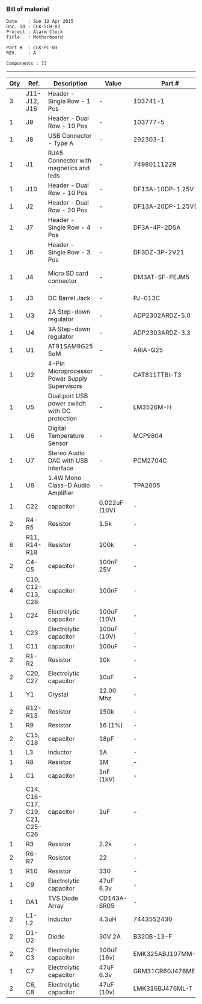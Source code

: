 ### Bill of material ###

```
Date    : Sun 12 Apr 2015
Doc. ID : CLK-SCH-03
Project : Alarm Clock
Title   : Motherboard

Part #  : CLK-PC-03
REV.    : A

Components : 73
```

------------------------------------------------------------------------------------------------------------------------


| Qty | Ref.                            | Description                                   | Value         | Part #               | Footprint               |
|-----|---------------------------------|-----------------------------------------------|---------------|----------------------|-------------------------|
| 3   | J11-J12, J16                    | Header - Single Row - 1 Pos                   | -             | 103741-1             | HDR-M-1x01              |
| 1   | J9                              | Header - Dual Row - 10 Pos                    | -             | 103777-5             | HDR-M-2x05              |
| 1   | J8                              | USB Connector - Type A                        | -             | 292303-1             | USBA-TE-292303-1        |
| 1   | J1                              | RJ45 Connector with magnetics and leds        | -             | 7498011122R          | RJ45-WURTH-7498011122R  |
| 1   | J10                             | Header - Dual Row - 10 Pos                    | -             | DF13A-10DP-1.25V     | DF13A-10DP-1.25         |
| 1   | J2                              | Header - Dual Row - 20 Pos                    | -             | DF13A-20DP-1.25V(25) | DF13A-20DP-1.25         |
| 1   | J7                              | Header - Single Row - 4 Pos                   | -             | DF3A-4P-2DSA         | DF3A-4P-2DSA            |
| 1   | J6                              | Header - Single Row - 3 Pos                   | -             | DF3DZ-3P-2V21        | DF3DZ-3P-2VXX           |
| 1   | J4                              | Micro SD card connector                       | -             | DM3AT-SF-PEJM5       | HIROSE-MICROSD-DM3AT-SF |
| 1   | J3                              | DC Barrel Jack                                | -             | PJ-013C              | CUI-PJ-031CH            |
| 1   | U3                              | 2A Step-down regulator                        | -             | ADP2302ARDZ-5.0      | SOIC-8-EP               |
| 1   | U4                              | 3A Step-down regulator                        | -             | ADP2303ARDZ-3.3      | SOIC-8-EP               |
| 1   | U1                              | AT91SAM9G25 SoM                               | -             | ARIA-G25             | Misc:ARIA-G25           |
| 1   | U2                              | 4-Pin Microprocessor Power Supply Supervisors | -             | CAT811TTBI-T3        | SOT-143                 |
| 1   | U5                              | Dual port USB power switch with OC protection | -             | LM3526M-H            | SOIC-8                  |
| 1   | U6                              | Digital Temperature Sensor                    | -             | MCP9804              | MSOP8                   |
| 1   | U7                              | Stereo Audio DAC with USB Interface           | -             | PCM2704C             | SSOP28                  |
| 1   | U8                              | 1.4W Mono Class-D Audio Amplifier             | -             | TPA2005              | PPSOP8                  |
| 1   | C22                             | capacitor                                     | 0.022uF (10V) | -                    | SMT-0603                |
| 2   | R4-R5                           | Resistor                                      | 1.5k          | -                    | SMT-0603                |
| 6   | R11, R14-R18                    | Resistor                                      | 100k          | -                    | SMT-0603                |
| 2   | C4-C5                           | capacitor                                     | 100nF 25V     | -                    | SMT-0603                |
| 4   | C10, C12-C13, C28               | capacitor                                     | 100nF         | -                    | SMT-0603                |
| 1   | C24                             | Electrolytic capacitor                        | 100uF (10V)   | -                    | SMT-0805                |
| 1   | C23                             | Electrolytic capacitor                        | 100uF (10V)   | -                    | SMT-1210                |
| 1   | C11                             | capacitor                                     | 100uF         | -                    | SMT-0805                |
| 2   | R1-R2                           | Resistor                                      | 10k           | -                    | SMT-0603                |
| 2   | C20, C27                        | Electrolytic capacitor                        | 10uF          | -                    | SMT-0805                |
| 1   | Y1                              | Crystal                                       | 12.00 Mhz     | -                    | HC49UP                  |
| 2   | R12-R13                         | Resistor                                      | 150k          | -                    | SMT-0603                |
| 1   | R9                              | Resistor                                      | 16 (1%)       | -                    | SMT-0603                |
| 2   | C15, C18                        | capacitor                                     | 18pF          | -                    | SMT-0603                |
| 1   | L3                              | Inductor                                      | 1A            | -                    | SMT-0805                |
| 1   | R8                              | Resistor                                      | 1M            | -                    | SMT-0603                |
| 1   | C1                              | capacitor                                     | 1nF (1kV)     | -                    | SMT-0805                |
| 7   | C14, C16-C17, C19, C21, C25-C26 | capacitor                                     | 1uF           | -                    | SMT-0603                |
| 1   | R3                              | Resistor                                      | 2.2k          | -                    | SMT-0603                |
| 2   | R6-R7                           | Resistor                                      | 22            | -                    | SMT-0603                |
| 1   | R10                             | Resistor                                      | 330           | -                    | SMT-0603                |
| 1   | C9                              | Electrolytic capacitor                        | 47uF 6.3v     | -                    | SMT-1206                |
| 1   | DA1                             | TVS Diode Array                               | CD143A-SR05   | -                    | SOT-143                 |
| 2   | L1-L2                           | Inductor                                      | 4.3uH         | 7443552430           | SMT:IND-10X10           |
| 2   | D1-D2                           | Diode                                         | 30V 2A        | B320B-13-F           | SMT:DO-214-AA           |
| 2   | C2-C3                           | Electrolytic capacitor                        | 100uF (16v)   | EMK325ABJ107MM-T     | SMT-1210                |
| 1   | C7                              | Electrolytic capacitor                        | 47uF 6.3v     | GRM31CR60J476ME19K   | SMT-1206                |
| 2   | C6, C8                          | Electrolytic capacitor                        | 47uF (10v)    | LMK316BJ476ML-T      | SMT-1206                |
